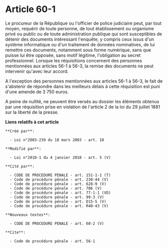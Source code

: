 # Article 60-1

Le procureur de la République ou l'officier de police judiciaire peut, par tout moyen, requérir de toute personne, de tout
établissement ou organisme privé ou public ou de toute administration publique qui sont susceptibles de détenir des documents
intéressant l'enquête, y compris ceux issus d'un système informatique ou d'un traitement de données nominatives, de lui
remettre ces documents, notamment sous forme numérique, sans que puisse lui être opposée, sans motif légitime, l'obligation
au secret professionnel. Lorsque les réquisitions concernent des personnes mentionnées aux articles 56-1 à 56-3, la remise
des documents ne peut intervenir qu'avec leur accord.

A l'exception des personnes mentionnées aux articles 56-1 à 56-3, le fait de s'abstenir de répondre dans les meilleurs délais
à cette réquisition est puni d'une amende de 3 750 euros.

A peine de nullité, ne peuvent être versés au dossier les éléments obtenus par une réquisition prise en violation de
l'article 2 de la loi du 29 juillet 1881 sur la liberté de la presse.

**Liens relatifs à cet article**

	**Créé par**:

	  - Loi n°2003-239 du 18 mars 2003 - art. 18

	**Modifié par**:

	  - Loi n°2010-1 du 4 janvier 2010 - art. 5 (V)

	**Cité par**:

	  - CODE DE PROCEDURE PENALE - art. 151-1-1 (T)
	  - Code de procédure pénale - art. 230-44 (V)
	  - Code de procédure pénale - art. 628-9 (V)
	  - Code de procédure pénale - art. 706 (V)
	  - Code de procédure pénale - art. 77-1-1 (VD)
	  - Code de procédure pénale - art. 99-3 (V)
	  - Code de procédure pénale - art. D15-5 (V)
	  - Code de procédure pénale - art. R40-43 (V)

	**Nouveaux textes**:

	  - CODE DE PROCEDURE PENALE - art. 60-2 (V)

	**Cite**:

	  - Code de procédure pénale - art. 56-1
